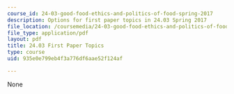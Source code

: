 ```yaml
---
course_id: 24-03-good-food-ethics-and-politics-of-food-spring-2017
description: Options for first paper topics in 24.03 Spring 2017
file_location: /coursemedia/24-03-good-food-ethics-and-politics-of-food-spring-2017/935e0e799eb4f3a776df6aae52f124af_24.03_firstpapertopics.pdf
file_type: application/pdf
layout: pdf
title: 24.03 First Paper Topics
type: course
uid: 935e0e799eb4f3a776df6aae52f124af

---
```

None